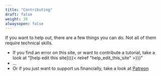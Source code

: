 ```yaml
---
title: "Contributing"
draft: false
weight: 30
alwaysopen: false
---
```


If you want to help out, there are a few things you can do. Not all of them require technical skills.

* If you find an error on this site, or want to contribute a tutorial, take a look at "[help edit this site]({{< relref "help_edit_this_site" >}})"
* ...
* Or if you just want to support us financially, take a look at [Patreon](https://www.patreon.com/makehuman)

